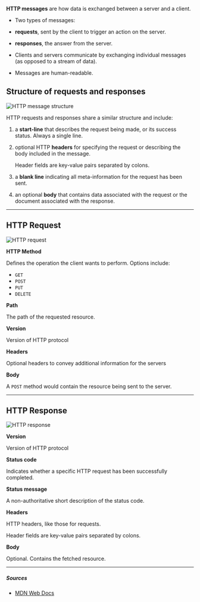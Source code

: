**HTTP messages** are how data is exchanged between a server and a client.

- Two types of messages:

- **requests**, sent by the client to trigger an action on the server.

- **responses**, the answer from the server.

- Clients and servers communicate by exchanging individual messages (as opposed to a stream of data). 

- Messages are human-readable.

## Structure of requests and responses

![HTTP message structure](https://developer.mozilla.org/en-US/docs/Web/HTTP/Messages/httpmsgstructure2.png)

HTTP requests and responses share a similar structure and include:

1. a **start-line** that describes the request being made, or its success status. Always a single line.

2. optional HTTP **headers** for specifying the request or describing the body included in the message.

    Header fields are key-value pairs separated by colons.

3. a **blank line** indicating all meta-information for the request has been sent.

4. an optional **body** that contains data associated with the request or the document associated with the response.

***

## HTTP Request

![HTTP request](https://developer.mozilla.org/en-US/docs/Web/HTTP/Overview/http_request.png)

**HTTP Method**

Defines the operation the client wants to perform. Options include:
- `GET`
- `POST`
- `PUT`
- `DELETE`

**Path**

The path of the requested resource.

**Version**

Version of HTTP protocol

**Headers**

Optional headers to convey additional information for the servers

**Body**

A `POST` method would contain the resource being sent to the server.

***

## HTTP Response

![HTTP response](https://developer.mozilla.org/en-US/docs/Web/HTTP/Overview/http_response.png)

**Version**

Version of HTTP protocol

**Status code**

Indicates whether a specific HTTP request has been successfully completed.

**Status message**

A non-authoritative short description of the status code.

**Headers**

HTTP headers, like those for requests.

Header fields are key-value pairs separated by colons.

**Body**

Optional. Contains the fetched resource.

***

##### Sources
- [MDN Web Docs](https://developer.mozilla.org/en-US/)
